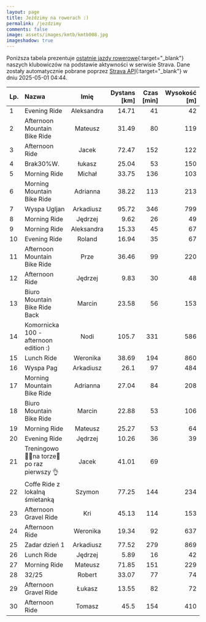 ```yaml
---
layout: page
title: Jeździmy na rowerach :)
permalink: /jezdzimy
comments: false
image: assets/images/kmtb/kmtb008.jpg
imageshadow: true
---
```


Poniższa tabela prezentuje [ostatnie jazdy rowerowe](https://www.strava.com/clubs/336381){:target="_blank"} naszych klubowiczów na podstawie aktywności w serwisie Strava. Dane zostały automatycznie pobrane poprzez [Strava API](https://developers.strava.com/docs/reference/#api-Clubs-getClubActivitiesById){:target="_blank"} w dniu 2025-05-01 04:44.

Lp. | Nazwa | Imię | Dystans [km] | Czas [min] | Wysokość [m]
:--- | :--- | :---: | ---: | ---: | ---:
1|Evening Ride|Aleksandra|14.71|41|42
2|Afternoon Mountain Bike Ride|Mateusz|31.49|80|119
3|Afternoon Ride|Jacek|72.47|152|122
4|Brak30%W.|łukasz|25.04|53|150
5|Morning Ride|Michał|33.75|136|103
6|Morning Mountain Bike Ride|Adrianna|38.22|113|213
7|Wyspa Ugljan|Arkadiusz|95.72|346|799
8|Morning Ride|Jędrzej|9.62|26|49
9|Morning Ride|Aleksandra|15.33|45|67
10|Evening Ride|Roland|16.94|35|67
11|Afternoon Mountain Bike Ride|Prze|36.46|99|220
12|Afternoon Ride|Jędrzej|9.83|30|48
13|Biuro Mountain Bike Ride Back|Marcin|23.58|56|153
14|Komornicka 100 - afternoon edition :)|Nodi|105.7|331|586
15|Lunch Ride|Weronika|38.69|194|860
16|Wyspa Pag|Arkadiusz|26.1|97|484
17|Morning Mountain Bike Ride|Adrianna|27.04|84|208
18|Biuro Mountain Bike Ride|Marcin|22.88|53|106
19|Morning Ride|Mateusz|25.27|53|64
20|Evening Ride|Jędrzej|10.26|36|39
21|Treningowo 🚴‍♂️na torze🏁po raz pierwszy 👌|Jacek|41.01|69|
22|Coffe Ride z lokalną śmietanką|Szymon|77.25|144|234
23|Afternoon Gravel Ride|Kri|45.13|114|153
24|Afternoon Ride|Weronika|19.34|92|637
25|Zadar dzień 1|Arkadiusz|77.52|279|869
26|Lunch Ride|Jędrzej|5.89|16|42
27|Morning Ride|Mateusz|71.85|151|229
28|32/25|Robert|33.07|77|74
29|Afternoon Gravel Ride|Łukasz|13.55|82|72
30|Afternoon Ride|Tomasz|45.5|154|410
